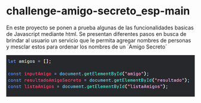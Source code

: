 # challenge-amigo-secreto_esp-main

En este proyecto se ponen a prueba algunas de las funcionalidades basicas de Javascript mediante html.
Se presentan diferentes pasos en busca de brindar al usuario un servicio que le permita agregar nombres de personas y mesclar estos para ordenar los nombres de un ´Amigo Secreto´

![alt text](image.png)